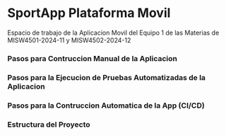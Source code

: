 # SportApp Plataforma Movil
Espacio de trabajo de la Aplicacion Movil del Equipo 1 de las Materias de MISW4501-2024-11 y MISW4502-2024-12

### Pasos para Contruccion Manual de la Aplicacion


### Pasos para la Ejecucion de Pruebas Automatizadas de la Aplicacion


### Pasos para la Contruccion Automatica de la App (CI/CD)


### Estructura del Proyecto
